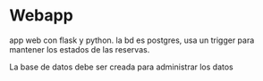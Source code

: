 # Webapp
app web con flask y python.
la bd es postgres, usa un trigger para mantener los estados de las reservas.

La base de datos debe ser creada para administrar los datos
